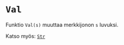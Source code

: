 `Val`
==========

Funktio `Val(s)` muuttaa merkkijonon `s` luvuksi.

Katso myös: [`Str`](manual:str)